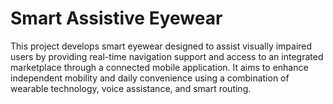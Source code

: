 # Smart Assistive Eyewear  
This project develops smart eyewear designed to assist visually impaired users by providing real-time navigation support and access to an integrated marketplace through a connected mobile application. It aims to enhance independent mobility and daily convenience using a combination of wearable technology, voice assistance, and smart routing.
